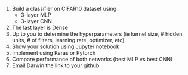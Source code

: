 1. Build a classifier on CIFAR10 dataset using
   - 3-layer MLP
   - 3-layer CNN
2. The last layer is Dense
3. Up to you to determine the hyperparameters (ie kernel size, # hidden units, # of filters, learning rate, optimizer, etc)
4. Show your solution using Jupyter notebook
5. Implement using Keras or Pytorch
6. Compare performance of both networks (best MLP vs best CNN)
7. Email Darwin the link to your github
